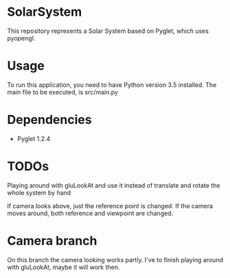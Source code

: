 # SolarSystem
This repository represents a Solar System based on Pyglet, which uses pyopengl.

# Usage
To run this application, you need to have Python version 3.5 installed. The main file to be executed, is src/main.py

# Dependencies
 - Pyglet 1.2.4

# TODOs
Playing around with gluLookAt and use it instead of translate and rotate the whole system by hand

If camera looks above, just the reference point is changed.
If the camera moves around, both reference and viewpoint are changed.

# Camera branch
On this branch the camera looking works partly. I've to finish playing around with gluLookAt, maybe it will work then.
